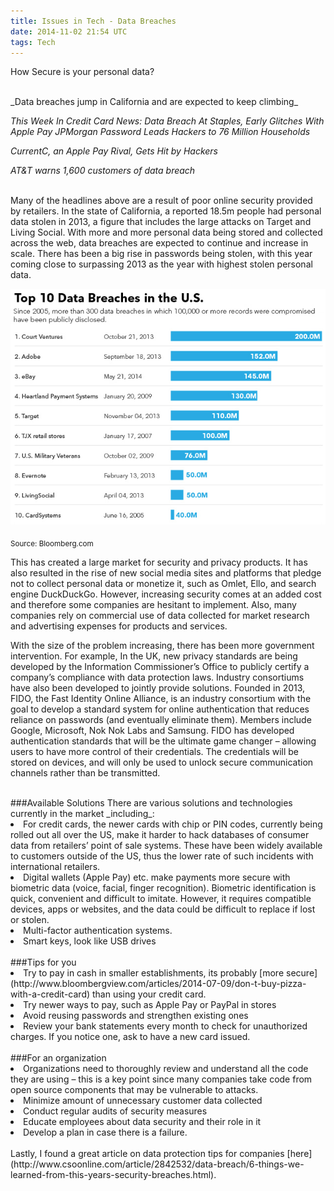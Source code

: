 ```yaml
---
title: Issues in Tech - Data Breaches
date: 2014-11-02 21:54 UTC
tags: Tech
---
```


How Secure is your personal data?

<br>
_Data breaches jump in California and are expected to keep climbing_

_This Week In Credit Card News: Data Breach At Staples, Early Glitches With Apple Pay JPMorgan Password Leads Hackers to 76 Million Households_

_CurrentC, an Apple Pay Rival, Gets Hit by Hackers_

_AT&T warns 1,600 customers of data breach_

<br>
Many of the headlines above are a result of poor online security provided by retailers. In the state of California, a reported 18.5m people had personal data stolen in 2013, a figure that includes the large attacks on Target and Living Social. With more and more personal data being stored and collected across the web, data breaches are expected to continue and increase in scale. There has been a big rise in passwords being stolen, with this year coming close to surpassing 2013 as the year with highest stolen personal data.

![Top 10 Data Breaches](/images/data-breach-top-10.jpg)

<sub>Source: Bloomberg.com</sub>


This has created a large market for security and privacy products. It has also resulted in the rise of new social media sites and platforms that pledge not to collect personal data or monetize it, such as Omlet, Ello, and search engine DuckDuckGo. However, increasing security comes at an added cost and therefore some companies are hesitant to implement. Also, many companies rely on commercial use of data collected for market research and advertising expenses for products and services.

With the size of the problem increasing, there has been more government intervention. For example, In the UK, new privacy standards are being developed by the Information Commissioner’s Office to publicly certify a company’s compliance with data protection laws. Industry consortiums have also been developed to jointly provide solutions. Founded in 2013, FIDO, the Fast Identity Online Alliance, is an industry consortium with the goal to develop a standard system for online authentication that reduces reliance on passwords (and eventually eliminate them). Members include Google, Microsoft, Nok Nok Labs and Samsung. FIDO has developed authentication standards that will be the ultimate game changer – allowing users to have more control of their credentials. The credentials will be stored on devices, and will only be used to unlock secure communication channels rather than be transmitted.

<br>
###Available Solutions
There are various solutions and technologies currently in the market _including_:

<li>For credit cards, the newer cards with chip or PIN codes, currently being rolled out all over the US, make it harder to hack databases of consumer data from retailers’ point of sale systems. These have been widely available to customers outside of the US, thus the lower rate of such incidents with international retailers.</li>

<li>Digital wallets (Apple Pay) etc. make payments more secure with biometric data (voice, facial, finger recognition). Biometric identification is quick, convenient and difficult to imitate. However, it requires compatible devices, apps or websites, and the data could be difficult to replace if lost or stolen.</li>

<li> Multi-factor authentication systems.</li>

<li>Smart keys, look like USB drives</li>

<br>
###Tips for you

<li>Try to pay in cash in smaller establishments, its probably [more secure](http://www.bloombergview.com/articles/2014-07-09/don-t-buy-pizza-with-a-credit-card) than using your credit card.</li>

<li>Try newer ways to pay, such as Apple Pay or PayPal in stores</li>

<li>Avoid reusing passwords and strengthen existing ones</li>

<li>Review your bank statements every month to check for unauthorized charges. If you notice one, ask to have a new card issued.</li>

<br>
###For an organization

<li>Organizations need to thoroughly review and understand all the code they are using – this is a key point since many companies take code from open source components that may be vulnerable to attacks.</li>

<li>Minimize amount of unnecessary customer data collected</li>

<li>Conduct regular audits of security measures</li>

<li>Educate employees about data security and their role in it</li>

<li>Develop a plan in case there is a failure.</li>

<br>
Lastly, I found a great article on data protection tips for companies [here](http://www.csoonline.com/article/2842532/data-breach/6-things-we-learned-from-this-years-security-breaches.html).